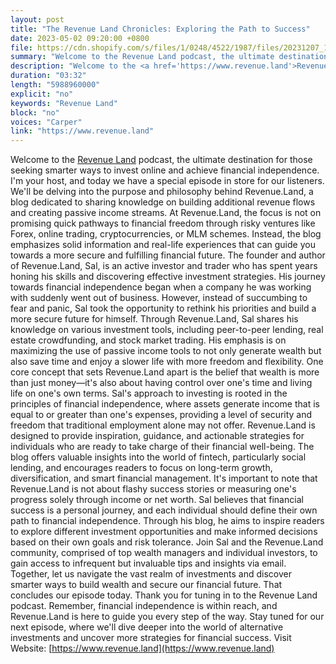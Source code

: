 ```yaml
---
layout: post
title: "The Revenue Land Chronicles: Exploring the Path to Success"
date: 2023-05-02 09:20:00 +0800
file: https://cdn.shopify.com/s/files/1/0248/4522/1987/files/20231207_1.mp3?v=1701917252
summary: "Welcome to the Revenue Land podcast, the ultimate destination for those seeking smarter ways to invest online and achieve financial independence. I'm your host, and today we have a special episode in store for our listeners. We'll be delving into the purpose and philosophy behind Revenue.Land, a blog dedicated to sharing knowledge on building additional revenue flows and creating passive income streams. At Revenue.Land, the focus is not on promising quick pathways to financial freedom through risky ventures like Forex, online trading, cryptocurrencies, or MLM schemes. Instead, the blog emphasizes solid information and real-life experiences that can guide you towards a more secure and fulfilling financial future. The founder and author of Revenue.Land, Sal, is an active investor and trader who has spent years honing his skills and discovering effective investment strategies. His journey towards financial independence began when a company he was working with suddenly went out of business. However, instead of succumbing to fear and panic, Sal took the opportunity to rethink his priorities and build a more secure future for himself. Through Revenue.Land, Sal shares his knowledge on various investment tools, including peer-to-peer lending, real estate crowdfunding, and stock market trading. His emphasis is on maximizing the use of passive income tools to not only generate wealth but also save time and enjoy a slower life with more freedom and flexibility. One core concept that sets Revenue.Land apart is the belief that wealth is more than just money—it's also about having control over one's time and living life on one's own terms. Sal's approach to investing is rooted in the principles of financial independence, where assets generate income that is equal to or greater than one's expenses, providing a level of security and freedom that traditional employment alone may not offer. Revenue.Land is designed to provide inspiration, guidance, and actionable strategies for individuals who are ready to take charge of their financial well-being. The blog offers valuable insights into the world of fintech, particularly social lending, and encourages readers to focus on long-term growth, diversification, and smart financial management. It's important to note that Revenue.Land is not about flashy success stories or measuring one's progress solely through income or net worth. Sal believes that financial success is a personal journey, and each individual should define their own path to financial independence. Through his blog, he aims to inspire readers to explore different investment opportunities and make informed decisions based on their own goals and risk tolerance. Join Sal and the Revenue.Land community, comprised of top wealth managers and individual investors, to gain access to infrequent but invaluable tips and insights via email. Together, let us navigate the vast realm of investments and discover smarter ways to build wealth and secure our financial future. That concludes our episode today. Thank you for tuning in to the Revenue Land podcast. Remember, financial independence is within reach, and Revenue.Land is here to guide you every step of the way. Stay tuned for our next episode, where we'll dive deeper into the world of alternative investments and uncover more strategies for financial success."
description: "Welcome to the <a href='https://www.revenue.land'>Revenue Land</a> podcast, the ultimate destination for those seeking smarter ways to invest online and achieve financial independence. I'm your host, and today we have a special episode in store for our listeners. We'll be delving into the purpose and philosophy behind Revenue.Land, a blog dedicated to sharing knowledge on building additional revenue flows and creating passive income streams. At Revenue.Land, the focus is not on promising quick pathways to financial freedom through risky ventures like Forex, online trading, cryptocurrencies, or MLM schemes. Instead, the blog emphasizes solid information and real-life experiences that can guide you towards a more secure and fulfilling financial future. The founder and author of Revenue.Land, Sal, is an active investor and trader who has spent years honing his skills and discovering effective investment strategies. His journey towards financial independence began when a company he was working with suddenly went out of business. However, instead of succumbing to fear and panic, Sal took the opportunity to rethink his priorities and build a more secure future for himself. Through Revenue.Land, Sal shares his knowledge on various investment tools, including peer-to-peer lending, real estate crowdfunding, and stock market trading. His emphasis is on maximizing the use of passive income tools to not only generate wealth but also save time and enjoy a slower life with more freedom and flexibility. One core concept that sets Revenue.Land apart is the belief that wealth is more than just money—it's also about having control over one's time and living life on one's own terms. Sal's approach to investing is rooted in the principles of financial independence, where assets generate income that is equal to or greater than one's expenses, providing a level of security and freedom that traditional employment alone may not offer. Revenue.Land is designed to provide inspiration, guidance, and actionable strategies for individuals who are ready to take charge of their financial well-being. The blog offers valuable insights into the world of fintech, particularly social lending, and encourages readers to focus on long-term growth, diversification, and smart financial management. It's important to note that Revenue.Land is not about flashy success stories or measuring one's progress solely through income or net worth. Sal believes that financial success is a personal journey, and each individual should define their own path to financial independence. Through his blog, he aims to inspire readers to explore different investment opportunities and make informed decisions based on their own goals and risk tolerance. Join Sal and the Revenue.Land community, comprised of top wealth managers and individual investors, to gain access to infrequent but invaluable tips and insights via email. Together, let us navigate the vast realm of investments and discover smarter ways to build wealth and secure our financial future. That concludes our episode today. Thank you for tuning in to the Revenue Land podcast. Remember, financial independence is within reach, and Revenue.Land is here to guide you every step of the way. Stay tuned for our next episode, where we'll dive deeper into the world of alternative investments and uncover more strategies for financial success. Visit Website:<a href='https://www.revenue.land'>https://www.revenue.land</a>"
duration: "03:32"
length: "5988960000"
explicit: "no"
keywords: "Revenue Land"
block: "no"
voices: "Carper"
link: "https://www.revenue.land"
---
```


Welcome to the [Revenue Land](https://www.revenue.land) podcast, the ultimate destination for those seeking smarter ways to invest online and achieve financial independence. I'm your host, and today we have a special episode in store for our listeners. We'll be delving into the purpose and philosophy behind Revenue.Land, a blog dedicated to sharing knowledge on building additional revenue flows and creating passive income streams. At Revenue.Land, the focus is not on promising quick pathways to financial freedom through risky ventures like Forex, online trading, cryptocurrencies, or MLM schemes. Instead, the blog emphasizes solid information and real-life experiences that can guide you towards a more secure and fulfilling financial future. The founder and author of Revenue.Land, Sal, is an active investor and trader who has spent years honing his skills and discovering effective investment strategies. His journey towards financial independence began when a company he was working with suddenly went out of business. However, instead of succumbing to fear and panic, Sal took the opportunity to rethink his priorities and build a more secure future for himself. Through Revenue.Land, Sal shares his knowledge on various investment tools, including peer-to-peer lending, real estate crowdfunding, and stock market trading. His emphasis is on maximizing the use of passive income tools to not only generate wealth but also save time and enjoy a slower life with more freedom and flexibility. One core concept that sets Revenue.Land apart is the belief that wealth is more than just money—it's also about having control over one's time and living life on one's own terms. Sal's approach to investing is rooted in the principles of financial independence, where assets generate income that is equal to or greater than one's expenses, providing a level of security and freedom that traditional employment alone may not offer. Revenue.Land is designed to provide inspiration, guidance, and actionable strategies for individuals who are ready to take charge of their financial well-being. The blog offers valuable insights into the world of fintech, particularly social lending, and encourages readers to focus on long-term growth, diversification, and smart financial management. It's important to note that Revenue.Land is not about flashy success stories or measuring one's progress solely through income or net worth. Sal believes that financial success is a personal journey, and each individual should define their own path to financial independence. Through his blog, he aims to inspire readers to explore different investment opportunities and make informed decisions based on their own goals and risk tolerance. Join Sal and the Revenue.Land community, comprised of top wealth managers and individual investors, to gain access to infrequent but invaluable tips and insights via email. Together, let us navigate the vast realm of investments and discover smarter ways to build wealth and secure our financial future. That concludes our episode today. Thank you for tuning in to the Revenue Land podcast. Remember, financial independence is within reach, and Revenue.Land is here to guide you every step of the way. Stay tuned for our next episode, where we'll dive deeper into the world of alternative investments and uncover more strategies for financial success. Visit Website: [https://www.revenue.land](https://www.revenue.land)
